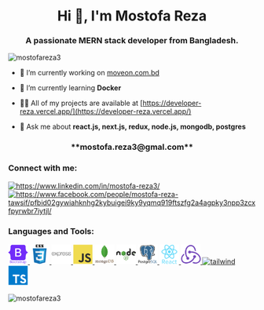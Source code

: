 <h1 align="center">Hi 👋, I'm Mostofa Reza</h1>
<h3 align="center">A passionate MERN stack developer from Bangladesh.</h3>

<p align="left"> <img src="https://komarev.com/ghpvc/?username=mostofareza3&label=Profile%20views&color=0e75b6&style=flat" alt="mostofareza3" /> </p>

- 🔭 I’m currently working on [moveon.com.bd](https://moveon.com.bd/)

- 🌱 I’m currently learning **Docker**

- 👨‍💻 All of my projects are available at [https://developer-reza.vercel.app/](https://developer-reza.vercel.app/)

- 💬 Ask me about **react.js, next.js, redux, node.js, mongodb, postgres**


<h3 align="center">**mostofa.reza3@gmal.com**</h3>

<h3 align="left">Connect with me:</h3>
<p align="left">
<a href="https://linkedin.com/in/mostofa-reza3/" target="blank"><img align="center" src="https://raw.githubusercontent.com/rahuldkjain/github-profile-readme-generator/master/src/images/icons/Social/linked-in-alt.svg" alt="https://www.linkedin.com/in/mostofa-reza3/" height="30" width="40" /></a>
<a href="https://fb.com/https://www.facebook.com/people/mostofa-reza-tawsif/pfbid02gywiahknhg2kybuigei9ky9yqmq919ftszfg2a4agpky3npp3zcxfpyrwbr7iytjl/" target="blank"><img align="center" src="https://raw.githubusercontent.com/rahuldkjain/github-profile-readme-generator/master/src/images/icons/Social/facebook.svg" alt="https://www.facebook.com/people/mostofa-reza-tawsif/pfbid02gywiahknhg2kybuigei9ky9yqmq919ftszfg2a4agpky3npp3zcxfpyrwbr7iytjl/" height="30" width="40" /></a>
</p>

<h3 align="left">Languages and Tools:</h3>
<p align="left"> <a href="https://getbootstrap.com" target="_blank" rel="noreferrer"> <img src="https://raw.githubusercontent.com/devicons/devicon/master/icons/bootstrap/bootstrap-plain-wordmark.svg" alt="bootstrap" width="40" height="40"/> </a> <a href="https://www.w3schools.com/css/" target="_blank" rel="noreferrer"> <img src="https://raw.githubusercontent.com/devicons/devicon/master/icons/css3/css3-original-wordmark.svg" alt="css3" width="40" height="40"/> </a> <a href="https://expressjs.com" target="_blank" rel="noreferrer"> <img src="https://raw.githubusercontent.com/devicons/devicon/master/icons/express/express-original-wordmark.svg" alt="express" width="40" height="40"/> </a> <a href="https://developer.mozilla.org/en-US/docs/Web/JavaScript" target="_blank" rel="noreferrer"> <img src="https://raw.githubusercontent.com/devicons/devicon/master/icons/javascript/javascript-original.svg" alt="javascript" width="40" height="40"/> </a> <a href="https://www.mongodb.com/" target="_blank" rel="noreferrer"> <img src="https://raw.githubusercontent.com/devicons/devicon/master/icons/mongodb/mongodb-original-wordmark.svg" alt="mongodb" width="40" height="40"/> </a> <a href="https://nodejs.org" target="_blank" rel="noreferrer"> <img src="https://raw.githubusercontent.com/devicons/devicon/master/icons/nodejs/nodejs-original-wordmark.svg" alt="nodejs" width="40" height="40"/> </a> <a href="https://www.postgresql.org" target="_blank" rel="noreferrer"> <img src="https://raw.githubusercontent.com/devicons/devicon/master/icons/postgresql/postgresql-original-wordmark.svg" alt="postgresql" width="40" height="40"/> </a> <a href="https://reactjs.org/" target="_blank" rel="noreferrer"> <img src="https://raw.githubusercontent.com/devicons/devicon/master/icons/react/react-original-wordmark.svg" alt="react" width="40" height="40"/> </a> <a href="https://redux.js.org" target="_blank" rel="noreferrer"> <img src="https://raw.githubusercontent.com/devicons/devicon/master/icons/redux/redux-original.svg" alt="redux" width="40" height="40"/> </a> <a href="https://tailwindcss.com/" target="_blank" rel="noreferrer"> <img src="https://www.vectorlogo.zone/logos/tailwindcss/tailwindcss-icon.svg" alt="tailwind" width="40" height="40"/> </a> <a href="https://www.typescriptlang.org/" target="_blank" rel="noreferrer"> <img src="https://raw.githubusercontent.com/devicons/devicon/master/icons/typescript/typescript-original.svg" alt="typescript" width="40" height="40"/> </a> </p>

<p><img align="center" src="https://github-readme-stats.vercel.app/api/top-langs?username=mostofareza3&show_icons=true&locale=en&layout=compact" alt="mostofareza3" /></p>
